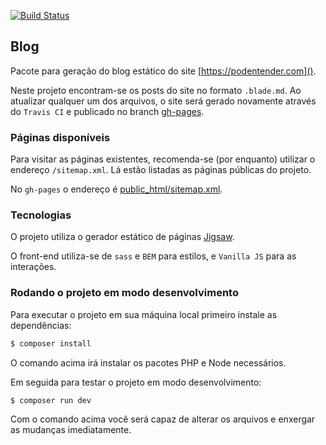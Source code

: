 [![Build Status](https://travis-ci.org/PODEntender/blog.svg?branch=master)](https://travis-ci.org/PODEntender/blog)

Blog
---

Pacote para geração do blog estático do site [https://podentender.com]().

Neste projeto encontram-se os posts do site no formato `.blade.md`. Ao atualizar
qualquer um dos arquivos, o site será gerado novamente através do `Travis CI` e
publicado no branch [gh-pages](https://github.com/PODEntender/blog/tree/gh-pages). 

### Páginas disponíveis

Para visitar as páginas existentes, recomenda-se (por enquanto) utilizar
o endereço `/sitemap.xml`. Lá estão listadas as páginas públicas do projeto.

No `gh-pages` o endereço é [public_html/sitemap.xml](https://podentender.github.io/blog/public_html/sitemap.xml). 

### Tecnologias

O projeto utiliza o gerador estático de páginas [Jigsaw](https://jigsaw.tighten.co/).

O front-end utiliza-se de `sass` e `BEM` para estilos, e `Vanilla JS` para as interações.

### Rodando o projeto em modo desenvolvimento

Para executar o projeto em sua máquina local primeiro instale as dependências:

```bash
$ composer install
```

O comando acima irá instalar os pacotes PHP e Node necessários.

Em seguida para testar o projeto em modo desenvolvimento:

```bash
$ composer run dev
```

Com o comando acima você será capaz de alterar os arquivos e enxergar as mudanças
imediatamente.
